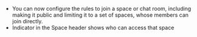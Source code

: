 - You can now configure the rules to join a space or chat room, including making it public and limiting it to a set of spaces, whose members can join directly.
- Indicator in the Space header shows who can access that space
